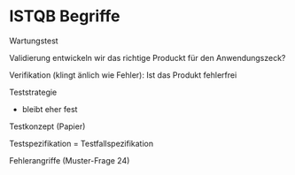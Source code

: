 ISTQB Begriffe
==============

Wartungstest

Validierung
	entwickeln wir das richtige Produckt für den Anwendungszeck?

Verifikation
(klingt änlich wie Fehler): Ist das Produkt fehlerfrei

Teststrategie
- bleibt eher fest

Testkonzept (Papier)

Testspezifikation = Testfallspezifikation

Fehlerangriffe (Muster-Frage 24)
